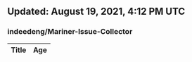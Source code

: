 ## Updated: August 19, 2021, 4:12 PM UTC


### indeedeng/Mariner-Issue-Collector
|**Title**|**Age**|
|:----|:----|